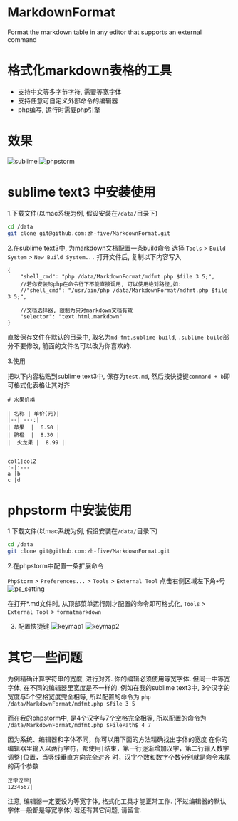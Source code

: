 # MarkdownFormat
Format the markdown table in any editor that supports an external command

# 格式化markdown表格的工具
- 支持中文等多字节字符, 需要等宽字体
- 支持任意可自定义外部命令的编辑器
- php编写, 运行时需要php引擎


# 效果
![sublime](sublime_fmt.gif)
![phpstorm](ps_fmt.gif)

# sublime text3 中安装使用
1.下载文件(以mac系统为例, 假设安装在`/data/`目录下)
```bash
cd /data
git clone git@github.com:zh-five/MarkdownFormat.git
```

2.在sublime text3中, 为markdown文档配置一条build命令
选择 `Tools` > `Build System` > `New Build System...` 
打开文件后, 复制以下内容写入
```
{
    "shell_cmd": "php /data/MarkdownFormat/mdfmt.php $file 3 5;",
    //若你安装的php在命令行下不能直接调用, 可以使用绝对路径,如:
    //"shell_cmd": "/usr/bin/php /data/MarkdownFormat/mdfmt.php $file 3 5;",
    
    //文档选择器, 限制为只对markdown文档有效
    "selector": "text.html.markdown" 
}
```
直接保存文件在默认的目录中, 取名为`md-fmt.sublime-build`, `.sublime-build`部分不要修改, 
前面的文件名可以改为你喜欢的.

3.使用

把以下内容粘贴到sublime text3中, 保存为`test.md`, 然后按快捷键`command + b`即可格式化表格让其对齐
```text
# 水果价格

| 名称 | 单价(元)|
|--| ---:|
| 苹果  |  6.50 |
| 脐橙  |  8.30 |
|  火龙果 |  8.99 |


col1|col2
:-|:---
a |b   
c |d   
```

# phpstorm 中安装使用
1.下载文件(以mac系统为例, 假设安装在`/data/`目录下)
```bash
cd /data
git clone git@github.com:zh-five/MarkdownFormat.git
```

2.在phpstorm中配置一条扩展命令

`PhpStorm` > `Preferences...` > `Tools` > `External Tool` 点击右侧区域左下角`+`号
![ps_setting](ps_setting.png)

在打开*.md文件时, 从顶部菜单运行刚才配置的命令即可格式化, `Tools` > `External Tool` > `formatmarkdown`

3. 配置快捷键
![keymap1](ps_keymap1.png)
![keymap2](ps_keymap2.png)

# 其它一些问题

为例精确计算字符串的宽度, 进行对齐. 你的编辑必须使用等宽字体. 但同一中等宽字体, 在不同的编辑器里宽度是不一样的.
例如在我的sublime text3中, 3个汉字的宽度与5个空格宽度完全相等, 所以配置的命令为
`php /data/MarkdownFormat/mdfmt.php $file 3 5`

而在我的phpstorm中, 是4个汉字与7个空格完全相等, 所以配置的命令为
`/data/MarkdownFormat/mdfmt.php $FilePath$ 4 7`

因为系统、编辑器和字体不同，你可以用下面的方法精确找出字体的宽度
在你的编辑器里输入以两行字符，都使用`|`结束，第一行逐渐增加汉字，第二行输入数字调整`|`位置，当竖线垂直方向完全对齐
时，汉字个数和数字个数分别就是命令末尾的两个参数
```text
汉字汉字|
1234567|
```

注意, 编辑器一定要设为等宽字体, 格式化工具才能正常工作. (不过编辑器的默认字体一般都是等宽字体)
若还有其它问题, 请留言.

